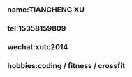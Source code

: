 ### name:TIANCHENG XU

### tel:15358159809

### wechat:xutc2014

### hobbies:coding / fitness / crossfit